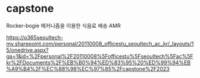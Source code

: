 # capstone

Rocker-bogie 메커니즘을 이용한 식음료 배송 AMR

https://o365seoultech-my.sharepoint.com/personal/20110008_officestu_seoultech_ac_kr/_layouts/15/onedrive.aspx?ga=1&id=%2Fpersonal%2F20110008%5Fofficestu%5Fseoultech%5Fac%5Fkr%2FDocuments%2F%EB%B0%94%ED%83%95%20%ED%99%94%EB%A9%B4%2F%EC%88%98%EC%97%85%2Fcapstone%2F2023

